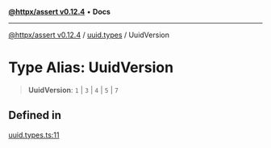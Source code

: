 [**@httpx/assert v0.12.4**](../../README.md) • **Docs**

***

[@httpx/assert v0.12.4](../../README.md) / [uuid.types](../README.md) / UuidVersion

# Type Alias: UuidVersion

> **UuidVersion**: `1` \| `3` \| `4` \| `5` \| `7`

## Defined in

[uuid.types.ts:11](https://github.com/belgattitude/httpx/blob/9d56eb57739de47a2eced4122ffa042138007013/packages/assert/src/uuid.types.ts#L11)
